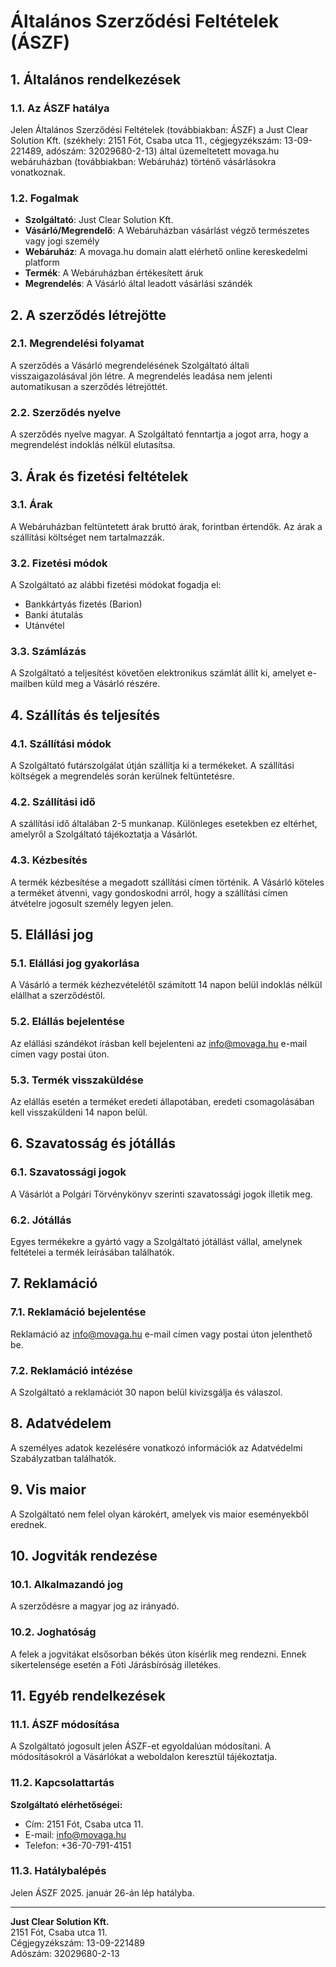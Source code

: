 # Általános Szerződési Feltételek (ÁSZF)

## 1. Általános rendelkezések

### 1.1. Az ÁSZF hatálya
Jelen Általános Szerződési Feltételek (továbbiakban: ÁSZF) a Just Clear Solution Kft. (székhely: 2151 Fót, Csaba utca 11., cégjegyzékszám: 13-09-221489, adószám: 32029680-2-13) által üzemeltetett movaga.hu webáruházban (továbbiakban: Webáruház) történő vásárlásokra vonatkoznak.

### 1.2. Fogalmak
- **Szolgáltató**: Just Clear Solution Kft.
- **Vásárló/Megrendelő**: A Webáruházban vásárlást végző természetes vagy jogi személy
- **Webáruház**: A movaga.hu domain alatt elérhető online kereskedelmi platform
- **Termék**: A Webáruházban értékesített áruk
- **Megrendelés**: A Vásárló által leadott vásárlási szándék

## 2. A szerződés létrejötte

### 2.1. Megrendelési folyamat
A szerződés a Vásárló megrendelésének Szolgáltató általi visszaigazolásával jön létre. A megrendelés leadása nem jelenti automatikusan a szerződés létrejöttét.

### 2.2. Szerződés nyelve
A szerződés nyelve magyar. A Szolgáltató fenntartja a jogot arra, hogy a megrendelést indoklás nélkül elutasítsa.

## 3. Árak és fizetési feltételek

### 3.1. Árak
A Webáruházban feltüntetett árak bruttó árak, forintban értendők. Az árak a szállítási költséget nem tartalmazzák.

### 3.2. Fizetési módok
A Szolgáltató az alábbi fizetési módokat fogadja el:
- Bankkártyás fizetés (Barion)
- Banki átutalás
- Utánvétel

### 3.3. Számlázás
A Szolgáltató a teljesítést követően elektronikus számlát állít ki, amelyet e-mailben küld meg a Vásárló részére.

## 4. Szállítás és teljesítés

### 4.1. Szállítási módok
A Szolgáltató futárszolgálat útján szállítja ki a termékeket. A szállítási költségek a megrendelés során kerülnek feltüntetésre.

### 4.2. Szállítási idő
A szállítási idő általában 2-5 munkanap. Különleges esetekben ez eltérhet, amelyről a Szolgáltató tájékoztatja a Vásárlót.

### 4.3. Kézbesítés
A termék kézbesítése a megadott szállítási címen történik. A Vásárló köteles a terméket átvenni, vagy gondoskodni arról, hogy a szállítási címen átvételre jogosult személy legyen jelen.

## 5. Elállási jog

### 5.1. Elállási jog gyakorlása
A Vásárló a termék kézhezvételétől számított 14 napon belül indoklás nélkül elállhat a szerződéstől.

### 5.2. Elállás bejelentése
Az elállási szándékot írásban kell bejelenteni az info@movaga.hu e-mail címen vagy postai úton.

### 5.3. Termék visszaküldése
Az elállás esetén a terméket eredeti állapotában, eredeti csomagolásában kell visszaküldeni 14 napon belül.

## 6. Szavatosság és jótállás

### 6.1. Szavatossági jogok
A Vásárlót a Polgári Törvénykönyv szerinti szavatossági jogok illetik meg.

### 6.2. Jótállás
Egyes termékekre a gyártó vagy a Szolgáltató jótállást vállal, amelynek feltételei a termék leírásában találhatók.

## 7. Reklamáció

### 7.1. Reklamáció bejelentése
Reklamáció az info@movaga.hu e-mail címen vagy postai úton jelenthető be.

### 7.2. Reklamáció intézése
A Szolgáltató a reklamációt 30 napon belül kivizsgálja és válaszol.

## 8. Adatvédelem

A személyes adatok kezelésére vonatkozó információk az Adatvédelmi Szabályzatban találhatók.

## 9. Vis maior

A Szolgáltató nem felel olyan károkért, amelyek vis maior eseményekből erednek.

## 10. Jogviták rendezése

### 10.1. Alkalmazandó jog
A szerződésre a magyar jog az irányadó.

### 10.2. Joghatóság
A felek a jogvitákat elsősorban békés úton kísérlik meg rendezni. Ennek sikertelensége esetén a Fóti Járásbíróság illetékes.

## 11. Egyéb rendelkezések

### 11.1. ÁSZF módosítása
A Szolgáltató jogosult jelen ÁSZF-et egyoldalúan módosítani. A módosításokról a Vásárlókat a weboldalon keresztül tájékoztatja.

### 11.2. Kapcsolattartás
**Szolgáltató elérhetőségei:**
- Cím: 2151 Fót, Csaba utca 11.
- E-mail: info@movaga.hu
- Telefon: +36-70-791-4151

### 11.3. Hatálybalépés
Jelen ÁSZF 2025. január 26-án lép hatályba.

---

**Just Clear Solution Kft.**  
2151 Fót, Csaba utca 11.  
Cégjegyzékszám: 13-09-221489  
Adószám: 32029680-2-13 